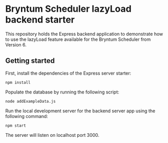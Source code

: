 # Bryntum Scheduler lazyLoad backend starter

This repository holds the Express backend application to demonstrate how to use the lazyLoad feature available for the Bryntum Scheduler from Version 6.

## Getting started 

First, install the dependencies of the Express server starter:

```shell
npm install
```

Populate the database by running the following script:

```shell
node addExampleData.js
```

Run the local development server for the backend server app using the following command:

```shell
npm start
```

The server will listen on localhost port 3000.
